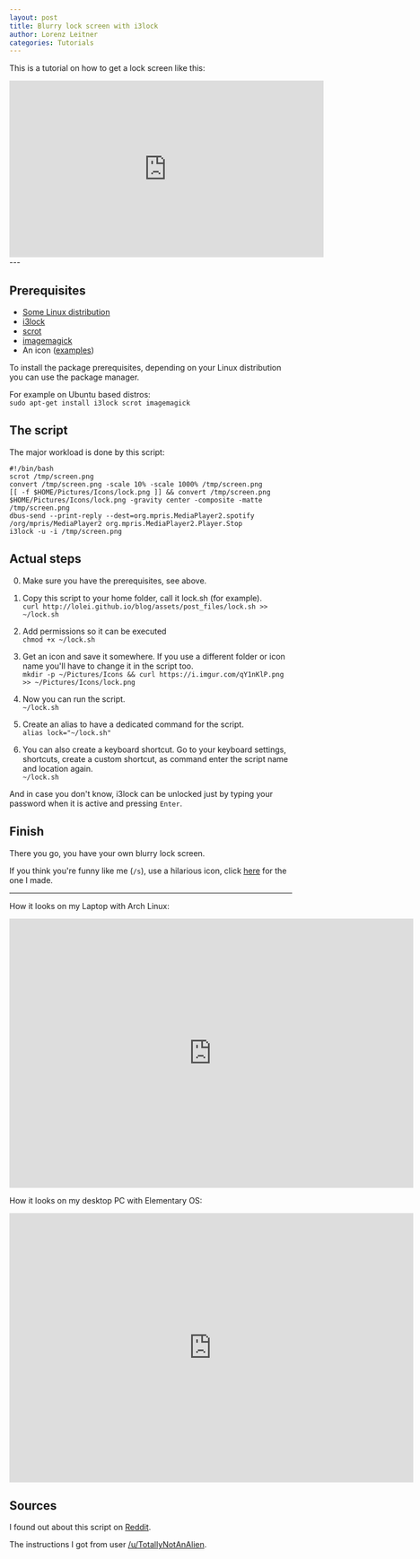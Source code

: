 ```yaml
---
layout: post
title: Blurry lock screen with i3lock
author: Lorenz Leitner
categories: Tutorials
---
```


This is a tutorial on how to get a lock screen like this:

<div><center><iframe width="560" height="315" src="http://webm.land/media/C3FA.webm" frameborder="0" allowfullscreen></iframe></center></div>
---

## Prerequisites
- [Some Linux distribution](http://distrowatch.com/)
- [i3lock](http://i3wm.org/i3lock/)
- [scrot](https://en.wikipedia.org/wiki/Scrot)
- [imagemagick](https://en.wikipedia.org/wiki/ImageMagick)
- An icon ([examples](http://www.flaticon.com/search/lock))

To install the package prerequisites, depending on your Linux distribution
you can use the package manager.

For example on Ubuntu based distros:  
`sudo apt-get install i3lock scrot imagemagick`

## The script
The major workload is done by this script:
<pre><code>#!/bin/bash
scrot /tmp/screen.png
convert /tmp/screen.png -scale 10% -scale 1000% /tmp/screen.png
[[ -f $HOME/Pictures/Icons/lock.png ]] && convert /tmp/screen.png $HOME/Pictures/Icons/lock.png -gravity center -composite -matte /tmp/screen.png
dbus-send --print-reply --dest=org.mpris.MediaPlayer2.spotify /org/mpris/MediaPlayer2 org.mpris.MediaPlayer2.Player.Stop
i3lock -u -i /tmp/screen.png</code></pre>

## Actual steps
0. Make sure you have the prerequisites, see above.

1. Copy this script to your home folder, call it lock.sh (for example).  
`curl http://lolei.github.io/blog/assets/post_files/lock.sh >> ~/lock.sh`

2. Add permissions so it can be executed  
`chmod +x ~/lock.sh`

3. Get an icon and save it somewhere. If you use a different folder or icon name you'll have to change it in the script too.  
`mkdir -p ~/Pictures/Icons && curl https://i.imgur.com/qY1nKlP.png >> ~/Pictures/Icons/lock.png`

4. Now you can run the script.  
`~/lock.sh`

5. Create an alias to have a dedicated command for the script.  
`alias lock="~/lock.sh"`

6. You can also create a keyboard shortcut. Go to your keyboard settings, shortcuts, create a custom shortcut, as command enter the script name and location again.  
`~/lock.sh`

And in case you don't know, i3lock can be unlocked just by typing your
password when it is active and pressing `Enter`.

## Finish
There you go, you have your own blurry lock screen.

If you think you're funny like me (`/s`), use a hilarious icon, click [here](http://lolei.github.io/blog/assets/post_files/illuminati.png) for the one I made.

---
How it looks on my Laptop with Arch Linux:
<div><center><iframe width="720" height="480" src="http://webm.land/media/C3FA.webm" frameborder="0" allowfullscreen></iframe></center></div>

How it looks on my desktop PC with Elementary OS:
<div><center><iframe width="720" height="480" src="http://webm.land/media/hXSh.webm" frameborder="0" allowfullscreen></iframe></center></div>

## Sources
I found out about this script on [Reddit](https://www.reddit.com/r/unixporn/comments/3358vu/i3lock_unixpornworthy_lock_screen).

The instructions I got from user [/u/TotallyNotAnAlien](https://www.reddit.com/r/unixporn/comments/3358vu/i3lock_unixpornworthy_lock_screen/cqib37h).
